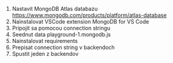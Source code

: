 1. Nastavit MongoDB Atlas databazu https://www.mongodb.com/products/platform/atlas-database
2. Nainstalovat VSCode extension MongoDB for VS Code
3. Pripojit sa pomocou connection stringu 
4. Seednut data playground-1.mongodb.js
5. Nainstalovat requirements
6. Prepisat connection string v backendoch
7. Spustit jeden z backendov